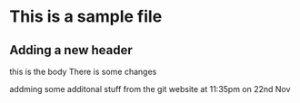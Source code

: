 # This is a sample file

## Adding a new header

this is the body
There is some changes


addming some additonal stuff from the git website  at 11:35pm on 22nd Nov 

